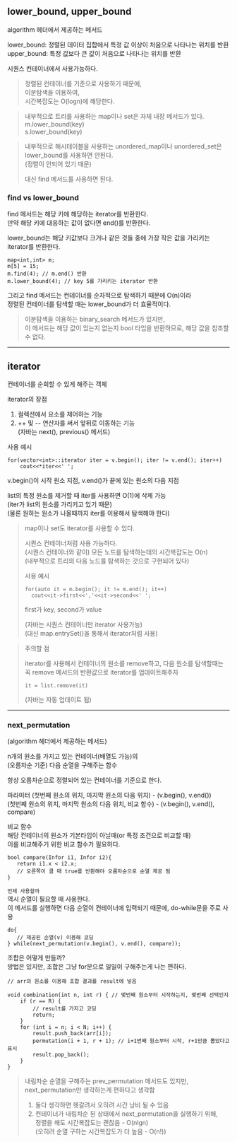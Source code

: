 ## lower_bound, upper_bound

algorithm 헤더에서 제공하는 메서드

lower_bound: 정렬된 데이터 집합에서 특정 값 이상이 처음으로 나타나는 위치를 반환  
upper_bound: 특정 값보다 큰 값이 처음으로 나타나는 위치를 반환

시퀀스 컨테이너에서 사용가능하다.

> 정렬된 컨테이너를 기준으로 사용하기 때문에,  
> 이분탐색을 이용하여,  
> 시간복잡도는 O(logn)에 해당한다.

> 내부적으로 트리를 사용하는 map이나 set은 자체 내장 메서드가 있다.  
> m.lower_bound(key)  
> s.lower_bound(key)

> 내부적으로 해시테이블을 사용하는 unordered_map이나 unordered_set은 lower_bound를 사용하면 안된다.  
> (정렬이 안되어 있기 때문)
>
> 대신 find 메서드를 사용하면 된다.

### find vs lower_bound

find 메서드는 해당 키에 해당하는 iterator를 반환한다.  
만약 해당 키에 대응하는 값이 없다면 end()를 반환한다.

lower_bound는 해당 키값보다 크거나 같은 것들 중에 가장 작은 값을 가리키는 iterator를 반환한다.

```
map<int,int> m;
m[5] = 15;
m.find(4); // m.end() 반환
m.lower_bound(4); // key 5를 가리키는 iterator 반환 
```

그리고 find 메서드는 컨테이너를 순차적으로 탐색하기 때문에 O(n)이라  
정렬된 컨테이너를 탐색할 때는 lower_bound가 더 효율적이다.

> 이분탐색을 이용하는 binary_search 메서드가 있지만,  
> 이 메서드는 해당 값이 있는지 없는지 bool 타입을 반환하므로, 해당 값을 참조할 수 없다.

---

## iterator

컨테이너를 순회할 수 있게 해주는 객체

iterator의 장점
1. 컬렉션에서 요소를 제어하는 기능
2. ++ 및 -- 연산자를 써서 앞뒤로 이동하는 기능  
   (자바는 next(), previous() 메서드)

사용 예시
```
for(vector<int>::iterator iter = v.begin(); iter != v.end(); iter++)
    cout<<*iter<<' ';
```  
v.begin()이 시작 원소 지점, v.end()가 끝에 있는 원소의 다음 지점

list의 특정 원소를 제거할 때 iter를 사용하면 O(1)에 삭제 가능  
(iter가 list의 원소를 가리키고 있기 때문)  
(물론 원하는 원소가 나올때까지 iter를 이용해서 탐색해야 한다)

> map이나 set도 iterator를 사용할 수 있다.
>
> 시퀀스 컨테이너처럼 사용 가능하다.  
> (시퀀스 컨테이너와 같이) 모든 노드를 탐색하는데의 시간복잡도는 O(n)  
> (내부적으로 트리의 다음 노드를 탐색하는 것으로 구현되어 있다)
>
> 사용 예시
> ```
> for(auto it = m.begin(); it != m.end(); it++)
>   cout<<it->first<<','<<it->second<<' ';
> ```  
> first가 key, second가 value
>
> (자바는 시퀀스 컨테이너만 iterator 사용가능)  
> (대신 map.entrySet()을 통해서 iterator처럼 사용)

> 주의할 점
>
> iterator를 사용해서 컨테이너의 원소를 remove하고, 다음 원소를 탐색할때는  
> 꼭 remove 메서드의 반환값으로 iterator를 업데이트해주자
>
> ```it = list.remove(it)```
>
> (자바는 자동 업데이트 됨)

---

### next_permutation

(algorithm 헤더에서 제공하는 메서드)

n개의 원소를 가지고 있는 컨테이너(배열도 가능)의  
(오름차순 기준) 다음 순열을 구해주는 함수

항상 오름차순으로 정렬되어 있는 컨테이너를 기준으로 한다.

파라미터
(첫번째 원소의 위치, 마지막 원소의 다음 위치) - (v.begin(), v.end())  
(첫번째 원소의 위치, 마지막 원소의 다음 위치, 비교 함수) - (v.begin(), v.end(), compare)

비교 함수  
해당 컨테이너의 원소가 기본타입이 아닐때(or 특정 조건으로 비교할 때)  
이를 비교해주기 위한 비교 함수가 필요하다.  
```
bool compare(Infor i1, Infor i2){
   return i1.x < i2.x;
   // 오른쪽이 클 때 true를 반환해야 오름차순으로 순열 제공 됨
}
```

`언제 사용할까`  
역시 순열이 필요할 때 사용한다.  
이 메서드를 실행하면 다음 순열이 컨테이너에 입력되기 때문에, do-while문을 주로 사용  
```
do{
   // 제공된 순열(v) 이용해 코딩
} while(next_permutation(v.begin(), v.end(), compare));
```

조합은 어떻게 만들까?  
방법은 있지만, 조합은 그냥 for문으로 일일이 구해주는게 나는 편하다.  
```
// arr의 원소를 이용해 조합 결과를 result에 넣음

void combination(int n, int r) { // 몇번째 원소부터 시작하는지, 몇번째 선택인지
	if (r == R) {
		// result를 가지고 코딩		
		return;
	}
	for (int i = n; i < N; i++) {
		result.push_back(arr[i]);
		permutation(i + 1, r + 1); // i+1번째 원소부터 시작, r+1만큼 뽑았다고 표시
		result.pop_back();
	}
}
```

> 내림차순 순열을 구해주는 prev_permutation 메서드도 있지만,  
> next_permutation만 생각하는게 편하다고 생각함
> 
> 1. 둘다 생각하면 헷갈려서 오히려 시간 낭비 될 수 있음
> 2. 컨테이너가 내림차순 된 상태에서 next_permutation을 실행하기 위해,  
>    정렬을 해도 시간복잡도는 괜찮음 - O(nlgn)  
>    (오히려 순열 구하는 시간복잡도가 더 높음 - O(n!))

